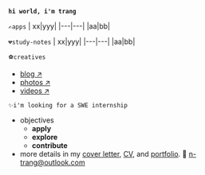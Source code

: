 **`hi world, i'm trang`**

`✍apps`
| xx|yyy|
|---|---|
|aa|bb|

`💔study-notes`
| xx|yyy|
|---|---|
|aa|bb|

`⚽creatives`
  - [blog ↗]()
  - [photos ↗]()
  - [videos ↗]()

`✨i'm looking for a SWE internship`
- objectives
    - **apply**
    - **explore** 
    - **contribute**
- more details in my [cover letter](), [CV](), and [portfolio](). 🤙 <n-trang@outlook.com>


